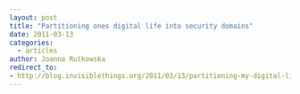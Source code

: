 ```yaml
---
layout: post
title: "Partitioning ones digital life into security domains"
date: 2011-03-13
categories:
  - articles
author: Joanna Rutkowska
redirect_to:
- http://blog.invisiblethings.org/2011/03/13/partitioning-my-digital-life-into.html
---
```

